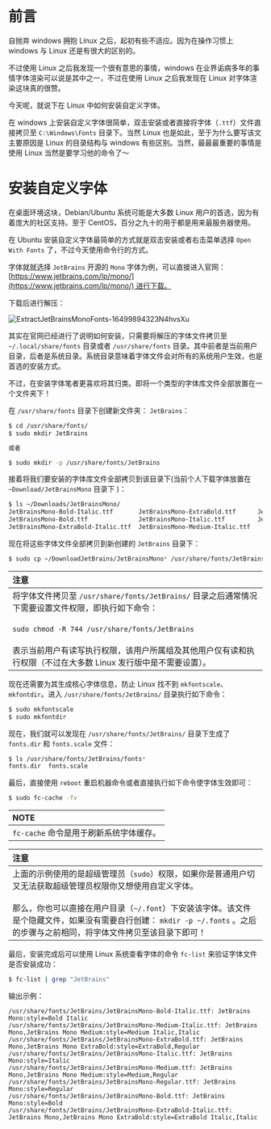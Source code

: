 # 前言

自抛弃 windows 拥抱 Linux 之后，起初有些不适应。因为在操作习惯上 windows 与 Linux 还是有很大的区别的。

不过使用 Linux 之后我发现一个很有意思的事情，windows 在业界诟病多年的事情字体渲染可以说是其中之一，不过在使用 Linux 之后我发现在 Linux 对字体渲染这块真的很赞。

今天呢，就说下在 Linux 中如何安装自定义字体。

在 windows 上安装自定义字体很简单，双击安装或者直接将字体（`.ttf`）文件直接拷贝至 `C:\Windows\Fonts` 目录下。当然 Linux 也是如此，至于为什么要写该文主要原因是 Linux 的目录结构与 windows 有些区别。当然，最最最重要的事情是使用 Linux 当然是要学习他的命令了～

# 安装自定义字体

在桌面环境这块，Debian/Ubuntu 系统可能是大多数 Linux 用户的首选，因为有着庞大的社区支持。至于 CentOS，百分之九十的用于都是用来最服务器使用。

在 Ubuntu 安装自定义字体最简单的方式就是双击安装或者右击菜单选择 `Open With Fonts` 了，不过今天使用命令行的方式。

字体就就选择 `JetBrains` 开源的 `Mono` 字体为例，可以直接进入官网：[https://www.jetbrains.com/lp/mono/](https://www.jetbrains.com/lp/mono/) 进行下载。

下载后进行解压：

![ExtractJetBrainsMonoFonts-16499894323N4hvsXu](https://ituknown.cn/linux-media/KnowledgeNotes/CustomFonts/ExtractJetBrainsMonoFonts-16499894323N4hvsXu.png)

其实在官网已经进行了说明如何安装，只需要将解压的字体文件拷贝至 `~/.local/share/fonts` 目录或者 `/usr/share/fonts` 目录。其中前者是当前用户目录，后者是系统目录。系统目录意味着字体文件会对所有的系统用户生效，也是首选的安装方式。

不过，在安装字体笔者更喜欢将其归类。即将一个类型的字体库文件全部放置在一个文件夹下！

在 `/usr/share/fonts` 目录下创建新文件夹： `JetBrains`：

```bash
$ cd /usr/share/fonts/
$ sudo mkdir JetBrains

或者

$ sudo mkdir -p /usr/share/fonts/JetBrains
```

接着将我们要安装的字体库文件全部拷贝到该目录下(当前个人下载字体放置在 `~Download/JetBrainsMono` 目录下 )：

```bash
$ ls ~/Downloads/JetBrainsMono/
JetBrainsMono-Bold-Italic.ttf       JetBrainsMono-ExtraBold.ttf      JetBrainsMono-Medium.ttf
JetBrainsMono-Bold.ttf              JetBrainsMono-Italic.ttf         JetBrainsMono-Regular.ttf
JetBrainsMono-ExtraBold-Italic.ttf  JetBrainsMono-Medium-Italic.ttf
```

现在将这些字体文件全部拷贝到新创建的 `JetBrains` 目录下：

```bash
$ sudo cp ~/DownloadJetBrains/JetBrainsMono* /usr/share/fonts/JetBrains/
```

|**注意**|
|:------|
|将字体文件拷贝至 `/usr/share/fonts/JetBrains/` 目录之后通常情况下需要设置文件权限，即执行如下命令：<br/><br/>`sudo chmod -R 744 /usr/share/fonts/JetBrains` <br/><br/>表示当前用户有读写执行权限，该用户所属组及其他用户仅有读和执行权限（不过在大多数 Linux 发行版中是不需要设置）。|


现在还需要为其生成核心字体信息，防止 Linux 找不到 `mkfontscale`、`mkfontdir`。进入 `/usr/share/fonts/JetBrains/` 目录执行如下命令：

```bash
$ sudo mkfontscale
$ sudo mkfontdir
```

现在，我们就可以发现在 `/usr/share/fonts/JetBrains/` 目录下生成了 `fonts.dir` 和 `fonts.scale` 文件： 

```bash
$ ls /usr/share/fonts/JetBrains/fonts*
fonts.dir  fonts.scale
```

最后，直接使用 `reboot` 重启机器命令或者直接执行如下命令使字体生效即可：

```bash
$ sudo fc-cache -fv
```

|**NOTE**|
|:-------|
|`fc-cache` 命令是用于刷新系统字体缓存。|


|**注意**|
|:------|
|上面的示例使用的是超级管理员（`sudo`）权限，如果你是普通用户切又无法获取超级管理员权限你又想使用自定义字体。<br/><br/>那么，你也可以直接在用户目录（`~/.font`）下安装该字体。该文件是个隐藏文件，如果没有需要自行创建： `mkdir -p ~/.fonts` 。之后的步骤与之前相同，将字体文件拷贝至该目录下即可！|

最后，安装完成后可以使用 Linux 系统查看字体的命令 `fc-list` 来验证字体文件是否安装成功：


```bash
$ fc-list | grep "JetBrains"
```

输出示例：

```
/usr/share/fonts/JetBrains/JetBrainsMono-Bold-Italic.ttf: JetBrains Mono:style=Bold Italic
/usr/share/fonts/JetBrains/JetBrainsMono-Medium-Italic.ttf: JetBrains Mono,JetBrains Mono Medium:style=Medium Italic,Italic
/usr/share/fonts/JetBrains/JetBrainsMono-ExtraBold.ttf: JetBrains Mono,JetBrains Mono ExtraBold:style=ExtraBold,Regular
/usr/share/fonts/JetBrains/JetBrainsMono-Italic.ttf: JetBrains Mono:style=Italic
/usr/share/fonts/JetBrains/JetBrainsMono-Medium.ttf: JetBrains Mono,JetBrains Mono Medium:style=Medium,Regular
/usr/share/fonts/JetBrains/JetBrainsMono-Regular.ttf: JetBrains Mono:style=Regular
/usr/share/fonts/JetBrains/JetBrainsMono-Bold.ttf: JetBrains Mono:style=Bold
/usr/share/fonts/JetBrains/JetBrainsMono-ExtraBold-Italic.ttf: JetBrains Mono,JetBrains Mono ExtraBold:style=ExtraBold Italic,Italic
```